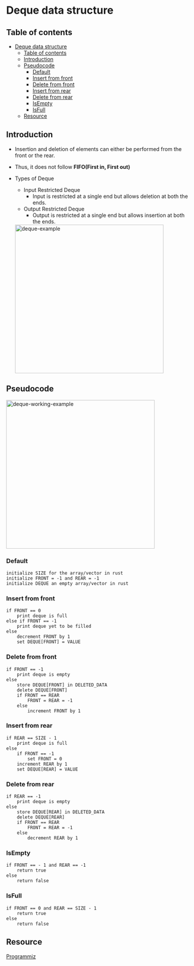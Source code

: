 # Deque data structure

## Table of contents
- [Deque data structure](#deque-data-structure)
  - [Table of contents](#table-of-contents)
  - [Introduction](#introduction)
  - [Pseudocode](#pseudocode)
    - [Default](#default)
    - [Insert from front](#insert-from-front)
    - [Delete from front](#delete-from-front)
    - [Insert from rear](#insert-from-rear)
    - [Delete from rear](#delete-from-rear)
    - [IsEmpty](#isempty)
    - [IsFull](#isfull)
  - [Resource](#resource)

## Introduction

- Insertion and deletion of elements can either be performed from the front or the rear.
- Thus, it does not follow **FIFO(First in, First out)**
- Types of Deque

  - Input Restricted Deque
    - Input is restricted at a single end but allows deletion at both the ends.
  - Output Restricted Deque
    - Output is restricted at a single end but allows insertion at both the ends.

  <img src="https://cdn.programiz.com/sites/tutorial2program/files/deque.png" alt="deque-example" width="400"/>

## Pseudocode

<img src="https://www.happycoders.eu/wp-content/uploads/2020/04/Datastructure_Deque.png" alt="deque-working-example" width="400"/>

### Default

```
initialize SIZE for the array/vector in rust
initialize FRONT = -1 and REAR = -1
initialize DEQUE an empty array/vector in rust
```

### Insert from front

```
if FRONT == 0
    print deque is full
else if FRONT == -1
    print deque yet to be filled
else
    decrement FRONT by 1
    set DEQUE[FRONT] = VALUE
```

### Delete from front

```
if FRONT == -1
    print deque is empty
else
    store DEQUE[FRONT] in DELETED_DATA
    delete DEQUE[FRONT]
    if FRONT == REAR
        FRONT = REAR = -1
    else
        increment FRONT by 1
```

### Insert from rear

```
if REAR == SIZE - 1
    print deque is full
else
    if FRONT == -1
        set FRONT = 0
    increment REAR by 1
    set DEQUE[REAR] = VALUE
```

### Delete from rear

```
if REAR == -1 
    print deque is empty
else
    store DEQUE[REAR] in DELETED_DATA
    delete DEQUE[REAR]
    if FRONT == REAR
        FRONT = REAR = -1
    else
        decrement REAR by 1
```

### IsEmpty

```
if FRONT == - 1 and REAR == -1
    return true
else
    return false
```

### IsFull

```
if FRONT == 0 and REAR == SIZE - 1
    return true
else
    return false
```

## Resource

[Programmiz](https://www.programiz.com/)
